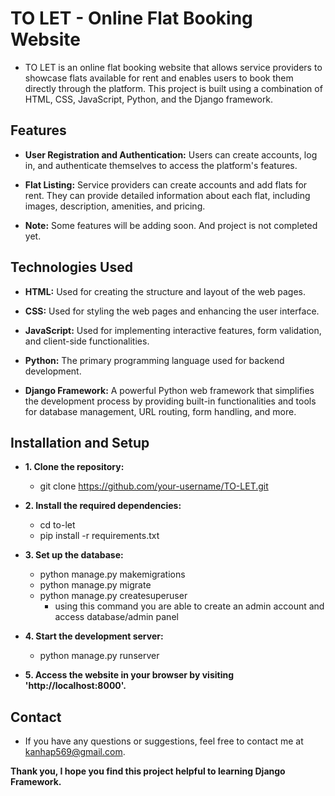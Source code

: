 # TO LET - Online Flat Booking Website 
- TO LET is an online flat booking website that allows service providers to showcase flats available for rent and enables users to book them directly through the platform. This project is built using a combination of HTML, CSS, JavaScript, Python, and the Django framework.


## Features 
- **User Registration and Authentication:** Users can create accounts, log in, and authenticate themselves to access the platform's features.

- **Flat Listing:** Service providers can create accounts and add flats for rent. They can provide detailed information about each flat, including images, description, amenities, and pricing.

- **Note:** Some features will be adding soon. And project is not completed yet.


## Technologies Used
- **HTML:** Used for creating the structure and layout of the web pages.

- **CSS:** Used for styling the web pages and enhancing the user interface.

- **JavaScript:** Used for implementing interactive features, form validation, and client-side functionalities.

- **Python:** The primary programming language used for backend development.

- **Django Framework:** A powerful Python web framework that simplifies the development process by providing built-in functionalities and tools for database management, URL routing, form handling, and more.


## Installation and Setup
- **1. Clone the repository:**
  - git clone https://github.com/your-username/TO-LET.git
  
- **2. Install the required dependencies:**
  - cd to-let
  - pip install -r requirements.txt
  
- **3. Set up the database:**
  - python manage.py makemigrations
  - python manage.py migrate
  - python manage.py createsuperuser
      - using this command you are able to create an admin account and access database/admin panel

- **4. Start the development server:**
  - python manage.py runserver

- **5. Access the website in your browser by visiting 'http://localhost:8000'.**


## Contact
- If you have any questions or suggestions, feel free to contact me at kanhap569@gmail.com.

**Thank you, I hope you find this project helpful to learning Django Framework.**
